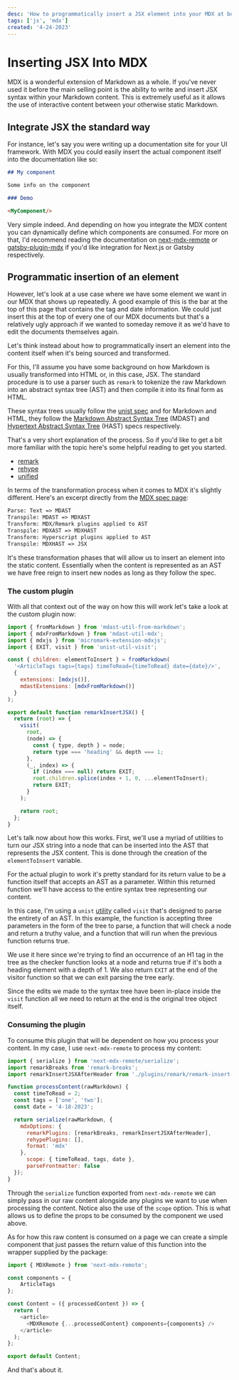 ```yaml
---
desc: 'How to programmatically insert a JSX element into your MDX at build time'
tags: ['js', 'mdx']
created: '4-24-2023'
---
```


# Inserting JSX Into MDX

MDX is a wonderful extension of Markdown as a whole. If you've never used it before the main selling point is the ability to write and insert JSX syntax within your Markdown content. This is extremely useful as it allows the use of interactive content between your otherwise static Markdown. 

## Integrate JSX the standard way

For instance, let's say you were writing up a documentation site for your UI framework. With MDX you could easily insert the actual component itself into the documentation like so:

```md
## My component

Some info on the component

### Demo

<MyComponent/>
```

Very simple indeed. And depending on how you integrate the MDX content you can dynamically define which components are consumed. For more on that, I'd recommend reading the documentation on [next-mdx-remote](https://github.com/hashicorp/next-mdx-remote) or [gatsby-plugin-mdx](https://www.gatsbyjs.com/plugins/gatsby-plugin-mdx/) if you'd like integration for Next.js or Gatsby respectively. 

## Programmatic insertion of an element

However, let's look at a use case where we have some element we want in our MDX that shows up repeatedly. A good example of this is the bar at the top of this page that contains the tag and date information. We could just insert this at the top of every one of our MDX documents but that's a relatively ugly approach if we wanted to someday remove it as we'd have to edit the documents themselves again. 

Let's think instead about how to programmatically insert an element into the content itself when it's being sourced and transformed.

For this, I'll assume you have some background on how Markdown is usually transformed into HTML or, in this case, JSX. The standard procedure is to use a parser such as `remark` to tokenize the raw Markdown into an abstract syntax tree (AST) and then compile it into its final form as HTML. 

These syntax trees usually follow the [unist spec](https://github.com/syntax-tree/unist) and for Markdown and HTML, they follow the [Markdown Abstract Syntax Tree](https://github.com/syntax-tree/mdast) (MDAST) and [Hypertext Abstract Syntax Tree](https://github.com/syntax-tree/hast) (HAST) specs respectively. 

That's a very short explanation of the process. So if you'd like to get a bit more familiar with the topic here's some helpful reading to get you started.

- [remark](https://www.npmjs.com/package/remark)
- [rehype](https://www.npmjs.com/package/rehype)
- [unified](https://www.npmjs.com/package/unified)

In terms of the transformation process when it comes to MDX it's slightly different. Here's an excerpt directly from the [MDX spec page](https://github.com/mdx-js/specification):

```txt
Parse: Text => MDAST
Transpile: MDAST => MDXAST
Transform: MDX/Remark plugins applied to AST
Transpile: MDXAST => MDXHAST
Transform: Hyperscript plugins applied to AST
Transpile: MDXHAST => JSX
```

It's these transformation phases that will allow us to insert an element into the static content. Essentially when the content is represented as an AST we have free reign to insert new nodes as long as they follow the spec. 


### The custom plugin

With all that context out of the way on how this will work let's take a look at the custom plugin now:

```js
import { fromMarkdown } from 'mdast-util-from-markdown';
import { mdxFromMarkdown } from 'mdast-util-mdx';
import { mdxjs } from 'micromark-extension-mdxjs';
import { EXIT, visit } from 'unist-util-visit';

const { children: elementToInsert } = fromMarkdown(
  '<ArticleTags tags={tags} timeToRead={timeToRead} date={date}/>',
  {
    extensions: [mdxjs()],
    mdastExtensions: [mdxFromMarkdown()]
  }
);

export default function remarkInsertJSX() {
  return (root) => {
    visit(
      root,
      (node) => {
        const { type, depth } = node;
        return type === 'heading' && depth === 1;
      },
      (_, index) => {
        if (index === null) return EXIT;
        root.children.splice(index + 1, 0, ...elementToInsert);
        return EXIT;
      }
    );

    return root;
  };
}
```

Let's talk now about how this works. First, we'll use a myriad of utilities to turn our JSX string into a node that can be inserted into the AST that represents the JSX content. This is done through the creation of the `elementToInsert` variable.

For the actual plugin to work it's pretty standard for its return value to be a function itself that accepts an AST as a parameter. Within this returned function we'll have access to the entire syntax tree representing our content.

In this case, I'm using a `unist` [utility](https://github.com/syntax-tree/unist-util-visit) called `visit` that's designed to parse the entirety of an AST. In this example, the function is accepting three parameters in the form of the tree to parse, a function that will check a node and return a truthy value, and a function that will run when the previous function returns true.

We use it here since we're trying to find an occurrence of an H1 tag in the tree as the checker function looks at a node and returns true if it's both a heading element with a depth of 1. We also return `EXIT` at the end of the visitor function so that we can exit parsing the tree early.

Since the edits we made to the syntax tree have been in-place inside the `visit` function all we need to return at the end is the original tree object itself. 

### Consuming the plugin

To consume this plugin that will be dependent on how you process your content. In my case, I use `next-mdx-remote` to process my content:

```js
import { serialize } from 'next-mdx-remote/serialize';
import remarkBreaks from 'remark-breaks';
import remarkInsertJSXAfterHeader from './plugins/remark/remark-insert-jsx';

function processContent(rawMarkdown) {
  const timeToRead = 2;
  const tags = ['one', 'two'];
  const date = '4-18-2023';

  return serialize(rawMarkdown, {
    mdxOptions: {
      remarkPlugins: [remarkBreaks, remarkInsertJSXAfterHeader],
      rehypePlugins: [],
      format: 'mdx'
    },
      scope: { timeToRead, tags, date },
      parseFrontmatter: false
  });
}
```

Through the `serialize` function exported from `next-mdx-remote` we can simply pass in our raw content alongside any plugins we want to use when processing the content. Notice also the use of the `scope` option. This is what allows us to define the props to be consumed by the component we used above. 

As for how this raw content is consumed on a page we can create a simple component that just passes the return value of this function into the wrapper supplied by the package:

```js
import { MDXRemote } from 'next-mdx-remote';

const components = {
    ArticleTags
};

const Content = ({ processedContent }) => {
  return (
    <article>
      <MDXRemote {...processedContent} components={components} />
    </article>
  );
};

export default Content;
```

And that's about it. 
